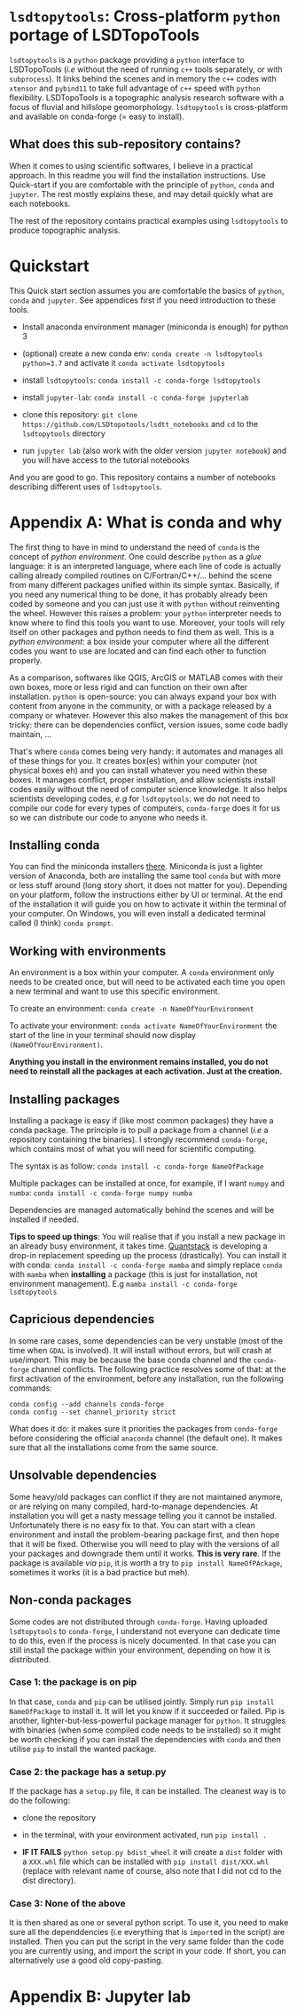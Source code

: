# `lsdtopytools`: Cross-platform `python` portage of LSDTopoTools

`lsdtopytools` is a `python` package providing a `python` interface to LSDTopoTools (_i.e_ without the need of running `c++` tools separately, or with `subprocess`). It links behind the scenes and in memory the `c++` codes with `xtensor` and `pybind11` to take full advantage of `c++` speed with `python` flexibility. LSDTopoTools is a topographic analysis research software with a focus of fluvial and hillslope geomorphology. `lsdtopytools` is cross-platform and available on conda-forge (= easy to install). 

## What does this sub-repository contains?

When it comes to using scientific softwares, I believe in a practical approach. In this readme you will find the installation instructions. Use Quick-start if you are comfortable with the principle of `python`, `conda` and `jupyter`. The rest mostly explains these, and may detail quickly what are each notebooks.

The rest of the repository contains practical examples using `lsdtopytools` to produce topographic analysis.

# Quickstart

This Quick start section assumes you are comfortable the basics of `python`, `conda` and `jupyter`. See appendices first if you need introduction to these tools.

- Install anaconda environment manager (miniconda is enough) for python 3

- (optional) create a new conda env: `conda create -n lsdtopytools python=3.7` and activate it `conda activate lsdtopytools`

- install `lsdtopytools`: `conda install -c conda-forge lsdtopytools`

- install `jupyter-lab`: `conda install -c conda-forge jupyterlab` 

- clone this repository: `git clone https://github.com/LSDtopotools/lsdtt_notebooks` and `cd` to the `lsdtopytools` directory

- run `jupyter lab` (also work with the older version `jupyter notebook`) and you will have access to the tutorial notebooks

And you are good to go. This repository contains a number of notebooks describing different uses of `lsdtopytools`.


# Appendix A: What is conda and why

The first thing to have in mind to understand the need of `conda` is the concept of _python environment_. One could describe `python` as a _glue_ language: it is an interpreted language, where each line of code is actually calling already compiled routines on C/Fortran/C++/... behind the scene from many different packages unified within its simple syntax. Basically, if you need any numerical thing to be done, it has probably already been coded by someone and you can just use it with `python` without reinventing the wheel. However this raises a problem: your `python` interpreter needs to know where to find this tools you want to use. Moreover, your tools will rely itself on other packages and python needs to find them as well. This is a _python environment_: a box inside your computer where all the different codes you want to use are located and can find each other to function properly. 

As a comparison, softwares like QGIS, ArcGIS or MATLAB comes with their own boxes, more or less rigid and can function on their own after installation. `python` is open-source: you can always expand your box with content from anyone in the community, or with a package released by a company or whatever. However this also makes the management of this box tricky: there can be dependencies conflict, version issues, some code badly maintain, ... 

That's where `conda` comes being very handy: it automates and manages all of these things for you. It creates box(es) within your computer (not physical boxes eh) and you can install whatever you need within these boxes. It manages conflict, proper installation, and allow scientists install codes easily without the need of computer science knowledge. It also helps scientists developing codes, _e.g_ for `lsdtopytools`: we do not need to compile our code for every types of computers, `conda-forge` does it for us so we can distribute our code to anyone who needs it.

## Installing conda

You can find the miniconda installers [there](https://docs.conda.io/en/latest/miniconda.html). Miniconda is just a lighter version of Anaconda, both are installing the same tool `conda` but with more or less stuff around (long story short, it does not matter for you). Depending on your platform, follow the instructions either by UI or terminal. At the end of the installation it will guide you on how to activate it within the terminal of your computer. On Windows, you will even install a dedicated terminal called (I think) `conda prompt`.

## Working with environments

An environment is a box within your computer. A `conda` environment only needs to be created once, but will need to be activated each time you open a new terminal and want to use this specific environment.

To create an environment: `conda create -n NameOfYourEnvironment`

To activate your environment: `conda activate NameOfYourEnvironment` the start of the line in your terminal should now display `(NameOfYourEnvironment)`. 

**Anything you install in the environment remains installed, you do not need to reinstall all the packages at each activation. Just at the creation.**


## Installing packages

Installing a package is easy if (like most common packages) they have a conda package. The principle is to pull a package from a channel (_i.e_ a repository containing the binaries). I strongly recommend `conda-forge`, which contains most of what you will need for scientific computing.

The syntax is as follow: `conda install -c conda-forge NameOfPackage`

Multiple packages can be installed at once, for example, if I want `numpy` and `numba`: `conda install -c conda-forge numpy numba`

Dependencies are managed automatically behind the scenes and will be installed if needed.

**Tips to speed up things**: You will realise that if you install a new package in an already busy environment, it takes time. [Quantstack](https://quantstack.net/) is developing a drop-in replacement speeding up the process (drastically). You can install it with conda: `conda install -c conda-forge mamba` and simply replace `conda` with `mamba` when **installing** a package (this is just for installation, not environment management). E.g `mamba install -c conda-forge lsdtopytools`

## Capricious dependencies

In some rare cases, some dependencies can be very unstable (most of the time when `GDAL` is involved). It will install without errors, but will crash at use/import. This may be because the base conda channel and the `conda-forge` channel conflicts. The following practice resolves some of that: at the first activation of the environment, before any installation, run the following commands:

```
conda config --add channels conda-forge
conda config --set channel_priority strict
```

What does it do: it makes sure it priorities the packages from `conda-forge` before considering the official `anaconda` channel (the default one). It makes sure that all the installations come from the same source.

## Unsolvable dependencies

Some heavy/old packages can conflict if they are not maintained anymore, or are relying on many compiled, hard-to-manage dependencies. At installation you will get a nasty message telling you it cannot be installed. Unfortunately there is no easy fix to that. You can start with a clean environment and install the problem-bearing package first, and then hope that it will be fixed. Otherwise you will need to play with the versions of all your packages and downgrade them until it works. **This is very rare**. If the package is available _via_ `pip`, it is worth a try to `pip install NameOfPAckage`, sometimes it works (it is a bad practice but meh).

## Non-conda packages

Some codes are not distributed through `conda-forge`. Having uploaded `lsdtopytools` to `conda-forge`, I understand not everyone can dedicate time to do this, even if the process is nicely documented. In that case you can still install the package within your environment, depending on how it is distributed.

### Case 1: the package is on pip

In that case, `conda` and `pip` can be utilised jointly. Simply run `pip install NameOfPackage` to install it. It will let you know if it succeeded or failed. Pip is another, lighter-but-less-powerful package manager for `python`. It struggles with binaries (when some compiled code needs to be installed) so it might be worth checking if you can install the dependencies with `conda` and then utilise `pip` to install the wanted package.

### Case 2: the package has a setup.py

If the package has a `setup.py` file, it can be installed. The cleanest way is to do the following:

- clone the repository

- in the terminal, with your environment activated, run `pip install .`

- **IF IT FAILS** `python setup.py bdist_wheel` it will create a `dist` folder with a `XXX.whl` file which can be installed with `pip install dist/XXX.whl` (replace with relevant name of course, also note that I did not cd to the dist directory).

### Case 3: None of the above

It is then shared as one or several python script. To use it, you need to make sure all the dependdencies (i.e everything that is `import`ed in the script) are installed. Then you can put the script in the very same folder than the code you are currently using, and import the script in your code. If short, you can alternatively use a good old copy-pasting.


# Appendix B: Jupyter lab










































<!-- end of file -->